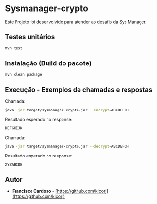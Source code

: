 # Sysmanager-crypto

Este Projeto foi desenvolvido para atender ao desafio da Sys Manager.


## Testes unitários

```sh
mvn test
```

## Instalação (Build do pacote)

```sh
mvn clean package
```

## Execução - Exemplos de chamadas e respostas

Chamada:

```sh
java -jar target/sysmanager-crypto.jar --encrypt=ABCDEFGH
```
Resultado esperado no response:

```sh
DEFGHIJK
```

Chamada:

```sh
java -jar target/sysmanager-crypto.jar --decrypt=ABCDEFGH
```
Resultado esperado no response:

```sh
XYZABCDE
```

## Autor

* **Francisco Cardoso** - [https://github.com/kicorj](https://github.com/kicorj)
